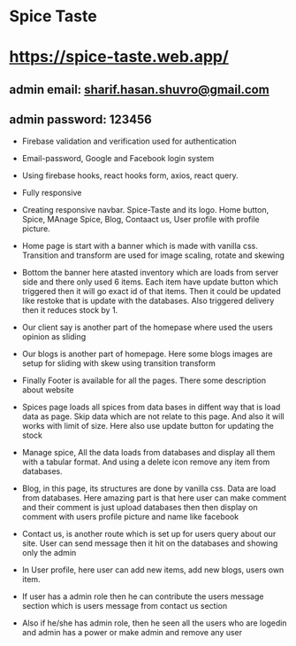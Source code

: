 # Spice Taste
# https://spice-taste.web.app/

## admin email: sharif.hasan.shuvro@gmail.com
## admin password: 123456

* Firebase validation and verification used for authentication
* Email-password, Google and Facebook login system
* Using firebase hooks, react hooks form, axios, react query.
* Fully responsive

* Creating responsive navbar. Spice-Taste and its logo. Home button, Spice, MAnage Spice, Blog, Contaact us, User profile with profile picture.

* Home page is start with a banner which is made with vanilla css. Transition and transform are used for image scaling, rotate and skewing
* Bottom the banner here atasted inventory which are loads from server side and there only used 6 items. Each item have update button which triggered then it will go exact id of that items. Then it could be updated like restoke that is update with the databases. Also triggered delivery then it reduces stock by 1.
* Our client say is another part of the homepase where used the users opinion as sliding
* Our blogs is another part of homepage. Here some blogs images are setup for sliding with skew using transition transform

* Finally Footer is available for all the pages. There some description about website

* Spices page loads all spices from data bases in diffent way that is load data as page. Skip data which are not relate to this page. And also it will works with limit of size. Here also use update button for updating the stock 
* Manage spice, All the data loads from databases and display all them with a tabular format. And using a delete icon remove any item from databases.
* Blog, in this page, its structures are done by vanilla css. Data are load from databases. Here amazing part is that here user can make comment and their comment is just upload databases then then display on comment with users profile picture and name like facebook
* Contact us, is another route which is set up for users query about our site. User can send message then it hit on the databases and showing only the admin 

* In User profile, here user can add new items, add new blogs, users own item.
* If user has a admin role then he can contribute the users message section which is users message from contact us section
* Also if he/she has admin role, then he seen all the users who are logedin and admin has a power or make admin and remove any user
 
